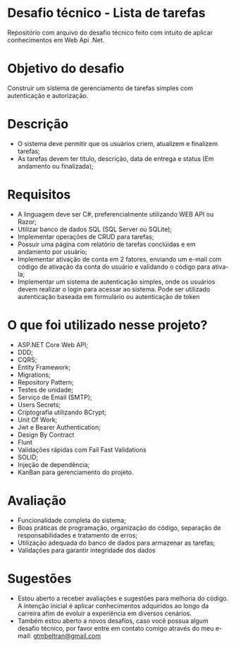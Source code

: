 # Desafio técnico - Lista de tarefas
  Repositório com arquivo do desafio técnico feito com intuito de aplicar conhecimentos em Web Api .Net.

# Objetivo do desafio
Construir um sistema de gerenciamento de tarefas simples com autenticação e autorização. 

# Descrição
- O sistema deve permitir que os usuários criem, atualizem e finalizem tarefas;
- As tarefas devem ter título, descrição, data de entrega e status (Em andamento ou finalizada);

# Requisitos
- A linguagem deve ser C#, preferencialmente utilizando WEB API ou Razor;
- Utilizar banco de dados SQL (SQL Server ou SQLite);
- Implementar operações de CRUD para tarefas;
- Possuir uma página com relatório de tarefas conclúidas e em andamento por usuário;
- Implementar ativação de conta em 2 fatores, enviando um e-mail com código de ativação da conta do usuário e validando o código para ativa-la;
- Implementar um sistema de autenticação simples, onde os usuários devem realizar o login para acessar ao sistema. Pode ser utilizado autenticação baseada em formulário ou autenticação de token

# O que foi utilizado nesse projeto?

- ASP.NET Core Web API;
- DDD;
- CQRS;
- Entity Framework;
- Migrations;
- Repository Pattern;
- Testes de unidade;
- Serviço de Email (SMTP);
- Users Secrets;
- Criptografia utilizando BCrypt;
- Unit Of Work;
- Jwt e Bearer Authentication;
- Design By Contract
- Flunt
- Validações rápidas com Fail Fast Validations
- SOLID;
- Injeção de dependência;
- KanBan para gerenciamento do projeto.

# Avaliação

- Funcionalidade completa do sistema;
- Boas práticas de programação, organização do código, separação de responsabilidades e tratamento de erros;
- Utilização adequada do banco de dados para armazenar as tarefas;
- Validações para garantir integridade dos dados

# Sugestões

- Estou aberto a receber avaliações e sugestões para melhoria do código. A intenção inicial é aplicar conhecimentos adquiridos ao longo da carreira afim de evoluir a experiência em diversos cenários.
- Também estou aberto a novos desafios, caso você possua algum desafio técnico, por favor entre em contato comigo através do meu e-mail: gtmbeltran@gmail.com
